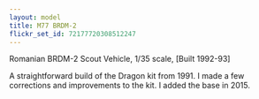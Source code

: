 ```yaml
---
layout: model
title: M77 BRDM-2
flickr_set_id: 72177720308512247
---
```


Romanian BRDM-2 Scout Vehicle, 1/35 scale, [Built 1992-93]

A straightforward build of the Dragon kit from 1991. I made a few corrections and improvements to the kit. I added the base in 2015.


